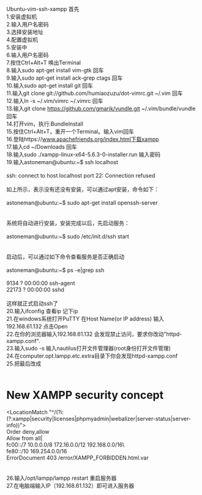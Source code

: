  Ubuntu-vim-ssh-xampp
首先<br>
1.安装虚拟机  <br>
2.输入用户名密码  <br>
3.选择安装地址  <br>
4.配置虚拟机  <br>
5.安装中  <br>
6.输入用户名密码  <br>
7.按住Ctrl+Alt+T 唤出Terminal <br>
8.输入sudo apt-get install vim-gtk   回车 <br>
9.输入sudo apt-get install ack-grep ctags  回车 <br>
10.输入sudo apt-get install git  回车 <br>
11.输入git clone git://github.com/humiaozuzu/dot-vimrc.git ~/.vim  回车 <br>
12.输入ln -s ~/.vim/vimrc ~/.vimrc  回车 <br>
13.输入git clone https://github.com/gmarik/vundle.git ~/.vim/bundle/vundle  回车 <br>
14.打开vim，执行:BundleInstall <br>
15.按住Ctrl+Alt+T，重开一个Terminal。输入vim回车 <br>
16.登陆https://www.apachefriends.org/index.html下载xampp <br>
17.输入cd ~/Downloads  回车 <br>
18.输入sudo ./xampp-linux-x64-5.6.3-0-installer.run  输入密码 <br>
19.输入astoneman@ubuntu:~$ ssh localhost  <br>
 <br>
ssh: connect to host localhost port 22: Connection refused <br>
 <br>
如上所示，表示没有还没有安装，可以通过apt安装，命令如下： <br>
 <br>
astoneman@ubuntu:~$ sudo apt-get install openssh-server   <br>
 <br>
 <br>
系统将自动进行安装，安装完成以后，先启动服务： <br>
 <br>
astoneman@ubuntu:~$ sudo /etc/init.d/ssh start   <br>
 <br>
 <br>
启动后，可以通过如下命令查看服务是否正确启动 <br>
 <br>
astoneman@ubuntu:~$ ps -e|grep ssh    <br>
 <br>
 9134 ?        00:00:00 ssh-agent <br>
22173 ?        00:00:00 sshd   <br>
 <br>
这样就正式启动ssh了 <br>
20.输入ifconfig  查看ip  记下ip <br>
21.在windows系统打开PuTTY  在Host Name(or IP address)   输入192.168.61.132   点击Open <br>
22.在你的浏览器输入192.168.61.132   会发现禁止访问，要求你改动"httpd-xampp.conf". <br>
23.输入sudo -s	输入nautilus打开文件管理器(root身份打开文件管理) <br>
24.在computer.opt.lampp.etc.extra目录下你会发现httpd-xampp.conf <br>
25.把最后改成 <br>
 <br>
# New XAMPP security concept <br>
<LocationMatch "^/(?i:(?:xampp|security|licenses|phpmyadmin|webalizer|server-status|server-info))"> <br>
	Order deny,allow <br>
	Allow from all| <br>
		fc00::/7 10.0.0.0/8 172.16.0.0/12 192.168.0.0/16\ <br>
		fe80::/10 169.254.0.0/16 <br>
	ErrorDocument 403 /error/XAMPP_FORBIDDEN.html.var <br>
        <br>
</LocationMatch> <br>
26.输入/opt/lampp/lampp restart   重启服务器 <br>
27.在电脑端输入IP（192.168.61.132）即可进入服务器 <br>
